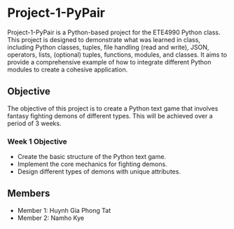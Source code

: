 # Project-1-PyPair

Project-1-PyPair is a Python-based project for the ETE4990 Python class. This project is designed to demonstrate what was learned in class, including Python classes, tuples, file handling (read and write), JSON, operators, lists, (optional) tuples, functions, modules, and classes. It aims to provide a comprehensive example of how to integrate different Python modules to create a cohesive application.

## Objective
The objective of this project is to create a Python text game that involves fantasy fighting demons of different types. This will be achieved over a period of 3 weeks.

### Week 1 Objective
- Create the basic structure of the Python text game.
- Implement the core mechanics for fighting demons.
- Design different types of demons with unique attributes.

## Members
- Member 1: Huynh Gia Phong Tat
- Member 2: Namho Kye



